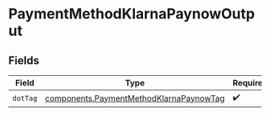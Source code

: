 # PaymentMethodKlarnaPaynowOutput


## Fields

| Field                                                                                              | Type                                                                                               | Required                                                                                           | Description                                                                                        | Example                                                                                            |
| -------------------------------------------------------------------------------------------------- | -------------------------------------------------------------------------------------------------- | -------------------------------------------------------------------------------------------------- | -------------------------------------------------------------------------------------------------- | -------------------------------------------------------------------------------------------------- |
| `dotTag`                                                                                           | [components.PaymentMethodKlarnaPaynowTag](../../models/components/paymentmethodklarnapaynowtag.md) | :heavy_check_mark:                                                                                 | N/A                                                                                                | klarna_paynow                                                                                      |